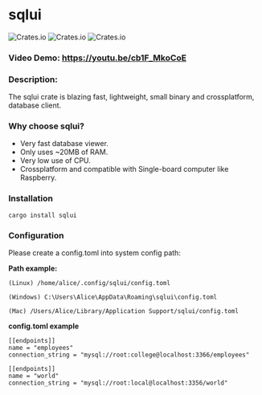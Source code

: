 # sqlui

![Crates.io](https://img.shields.io/crates/v/sqlui)
![Crates.io](https://img.shields.io/crates/d/sqlui)
![Crates.io](https://img.shields.io/crates/l/sqlui)

### Video Demo: https://youtu.be/cb1F_MkoCoE

### Description: 

The sqlui crate is blazing fast, lightweight, small binary and crossplatform, database client.

### Why choose sqlui?

- Very fast database viewer.
- Only uses ~20MB of RAM.
- Very low use of CPU.
- Crossplatform and compatible with Single-board computer like Raspberry.

### Installation

```
cargo install sqlui
```

### Configuration

Please create a config.toml into system config path:

**Path example:**

```
(Linux) /home/alice/.config/sqlui/config.toml

(Windows) C:\Users\Alice\AppData\Roaming\sqlui\config.toml

(Mac) /Users/Alice/Library/Application Support/sqlui/config.toml
```

**config.toml example**

```
[[endpoints]]
name = "employees"
connection_string = "mysql://root:college@localhost:3366/employees"

[[endpoints]]
name = "world"
connection_string = "mysql://root:local@localhost:3356/world"
```
